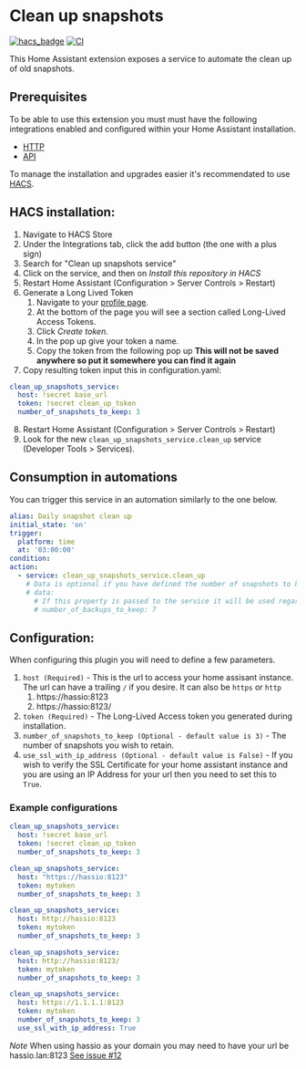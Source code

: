 # Clean up snapshots

[![hacs_badge](https://img.shields.io/badge/HACS-Default-orange.svg)](https://github.com/custom-components/hacs)
[![CI](https://github.com/tmonck/clean_up_snapshots/actions/workflows/ci.yml/badge.svg)](https://github.com/tmonck/clean_up_snapshots/actions/workflows/ci.yml)

This Home Assistant extension exposes a service to automate the clean up of old snapshots.

## Prerequisites

To be able to use this extension you must must have the following integrations enabled and configured within your Home Assistant installation.

- [HTTP][0]
- [API][1]

To manage the installation and upgrades easier it's recommendated to use [HACS][2].

## HACS installation:

1. Navigate to HACS Store
2. Under the Integrations tab, click the add button (the one with a plus sign)
3. Search for "Clean up snapshots service"
4. Click on the service, and then on _Install this repository in HACS_
5. Restart Home Assistant (Configuration > Server Controls > Restart)
6. Generate a Long Lived Token
    1. Navigate to your [profile page](https://www.home-assistant.io/docs/authentication/#your-account-profile).
    1. At the bottom of the page you will see a section called Long-Lived Access Tokens.
    1. Click _Create token_.
    1. In the pop up give your token a name.
    1. Copy the token from the following pop up **This will not be saved anywhere so put it somewhere you can find it again**
7. Copy resulting token input this in configuration.yaml:
```yaml
clean_up_snapshots_service:
  host: !secret base_url
  token: !secret clean_up_token
  number_of_snapshots_to_keep: 3
```

8. Restart Home Assistant (Configuration > Server Controls > Restart)
9. Look for the new `clean_up_snapshots_service.clean_up` service (Developer Tools > Services).

## Consumption in automations
You can trigger this service in an automation similarly to the one below.
```yaml
alias: Daily snapshot clean up
initial_state: 'on'
trigger:
  platform: time
  at: '03:00:00'
condition:
action:
  - service: clean_up_snapshots_service.clean_up
    # Data is optional if you have defined the number of snapshots to keep in the configuration.yaml.
    # data:
      # If this property is passed to the service it will be used regardless of what you have in the configuration.yaml
      # number_of_backups_to_keep: 7
```

## Configuration:
When configuring this plugin you will need to define a few parameters.

1. `host (Required)` - This is the url to access your home assisant instance. The url can have a trailing `/` if you desire. It can also be `https` or `http`
   1. https://hassio:8123
   1. https://hassio:8123/
2. `token (Required)` - The Long-Lived Access token you generated during installation.
3. `number_of_snapshots_to_keep (Optional - default value is 3)` - The number of snapshots you wish to retain.
4. `use_ssl_with_ip_address (Optional - default value is False)` - If you wish to verify the SSL Certificate for your home assistant instance and you are using an IP Address for your url then you need to set this to `True`.

### Example configurations

``` yaml
clean_up_snapshots_service:
  host: !secret base_url
  token: !secret clean_up_token
  number_of_snapshots_to_keep: 3

clean_up_snapshots_service:
  host: "https://hassio:8123"
  token: mytoken
  number_of_snapshots_to_keep: 3

clean_up_snapshots_service:
  host: http://hassio:8123
  token: mytoken
  number_of_snapshots_to_keep: 3

clean_up_snapshots_service:
  host: http://hassio:8123/
  token: mytoken
  number_of_snapshots_to_keep: 3

clean_up_snapshots_service:
  host: https://1.1.1.1:8123
  token: mytoken
  number_of_snapshots_to_keep: 3
  use_ssl_with_ip_address: True
```
*Note* When using hassio as your domain you may need to have your url be hassio.lan:8123
[See issue #12](https://github.com/tmonck/clean_up_snapshots/issues/12)


[0]: https://www.home-assistant.io/integrations/http/
[1]: https://www.home-assistant.io/integrations/api/
[2]: https://hacs.xyz/
